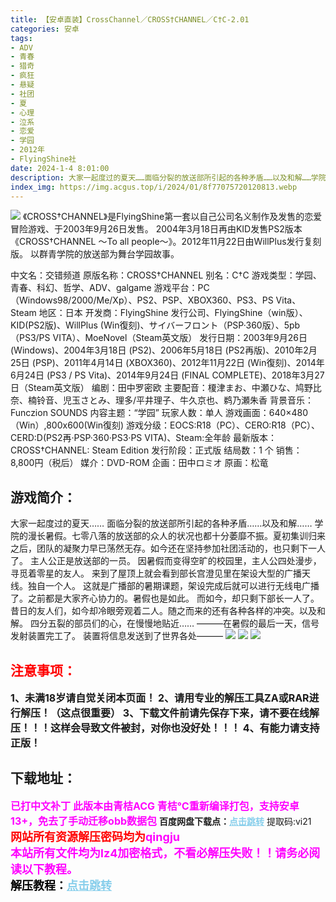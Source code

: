```yaml
---
title: 【安卓直装】CrossChannel／CROSS†CHANNEL／C†C-2.01
categories: 安卓
tags:
- ADV
- 青春
- 猎奇
- 疯狂
- 悬疑
- 社团
- 夏
- 心理
- 泣系
- 恋爱
- 学园
- 2012年
- FlyingShine社
date: 2024-1-4 8:01:00
description: 大家一起度过的夏天……面临分裂的放送部所引起的各种矛盾……以及和解……学院的漫长暑假。七零八落的放送部的众人的状况也都十分萎靡不振。夏初集训归来之后，团队的凝聚力早已荡然无存。如今还在坚持参加社团活动的，也只剩下一人了。主人公正是放送部的一员。因暑假而变得空旷的校园里，主人公四处漫步，寻觅着零星的友人。
index_img: https://img.acgus.top/i/2024/01/8f77075720120813.webp
---
```

![](https://img.acgus.top/i/2024/01/8f77075720120813.webp)
《CROSS†CHANNEL》是FlyingShine第一套以自己公司名义制作及发售的恋爱冒险游戏、于2003年9月26日发售。
2004年3月18日再由KID发售PS2版本《CROSS†CHANNEL ～To all people～》。2012年11月22日由WillPlus发行复刻版。
以群青学院的放送部为舞台学园故事。

中文名：交错频道
原版名称：CROSS†CHANNEL
别名：C†C
游戏类型：学园、青春、科幻、哲学、ADV、galgame
游戏平台：PC（Windows98/2000/Me/Xp）、PS2、PSP、XBOX360、PS3、PS Vita、Steam
地区：日本
开发商：FlyingShine
发行公司、FlyingShine（win版）、KID(PS2版)、WillPlus (Win復刻)、サイバーフロント（PSP·360版）、5pb（PS3/PS VITA）、MoeNovel（Steam英文版）
发行日期：2003年9月26日 (Windows)、2004年3月18日 (PS2)、2006年5月18日 (PS2再版)、2010年2月25日 (PSP)、2011年4月14日 (XBOX360)、2012年11月22日 (Win復刻)、2014年6月24日 (PS3 / PS Vita)、2014年9月24日 (FINAL COMPLETE)、2018年3月27日（Steam英文版）
编剧：田中罗密欧
主要配音：榎津まお、中瀬ひな、鸠野比奈、楠铃音、児玉さとみ、理多/平井理子、牛久京也、鹈乃瀬朱香
背景音乐：Funczion SOUNDS
内容主题：“学园”
玩家人数：单人
游戏画面：640×480（Win）,800x600(Win復刻)
游戏分级：EOCS:R18（PC）、CERO:R18（PC）、CERD:D(PS2再·PSP·360·PS3·PS VITA)、Steam:全年龄
最新版本：CROSS†CHANNEL: Steam Edition
发行阶段：正式版
结局数：1 个
销售：8,800円（税后）
媒介：DVD-ROM
企画：田中ロミオ
原画：松竜

## 游戏简介：
大家一起度过的夏天……
面临分裂的放送部所引起的各种矛盾……以及和解……
学院的漫长暑假。七零八落的放送部的众人的状况也都十分萎靡不振。夏初集训归来之后，团队的凝聚力早已荡然无存。如今还在坚持参加社团活动的，也只剩下一人了。
主人公正是放送部的一员。
因暑假而变得空旷的校园里，主人公四处漫步，寻觅着零星的友人。
来到了屋顶上就会看到部长宫澄见里在架设大型的广播天线。独自一个人。
这就是广播部的暑期课题，架设完成后就可以进行无线电广播了。之前都是大家齐心协力的。暑假也是如此。
而如今，却只剩下部长一人了。
昔日的友人们，如今却冷眼旁观着二人。随之而来的还有各种各样的冲突。以及和解。
四分五裂的部员们的心，在慢慢地贴近……
―――在暑假的最后一天，信号发射装置完工了。
装置将信息发送到了世界各处―――
![](https://img.acgus.top/i/2024/01/b082f16451120821.webp)
![](https://img.acgus.top/i/2024/01/7f45a8b350120818.webp)
![](https://img.acgus.top/i/2024/01/7aff897a9c120816.webp)





## <font color=#FF0000 >注意事项：</font>
<font size=3><b>1、未满18岁请自觉关闭本页面！
2、请用专业的解压工具ZA或RAR进行解压！（这点很重要）
3、下载文件前请先保存下来，请不要在线解压！！！这样会导致文件被封，对你也没好处！！！
4、有能力请支持正版！</b></font>

## 下载地址：
<font color=#FF00FF size=3><b>已打中文补丁</b></font>
<font color=#FF00FF size=3>**此版本由青桔ACG 青桔℃重新编译打包，支持安卓13+，免去了手动迁移obb数据包**</font>
<b>百度网盘下载点：</b><a href="https://pan.baidu.com/s/1CLyCY-9gu3dDwd6Rjruthw?pwd=vi21" style="color: #87CEEB;"><b>点击跳转</b></a> 提取码:vi21
<a style="padding: 0" href="https://post.qingju.org/AD/"><img style="max-width:100%" src="https://img.acgus.top/i/2024/07/478f689b8021d8d499ab43d21acf137a.gif" alt=""></a>
<b><font color=#FF0000 size=4>网站所有资源解压密码均为</b></font><b><font color=#FF00FF size=4>qingju</font><font color=#FF0000 ></font></b><br><b><font color=#FF00FF size=4>本站所有文件均为lz4加密格式，不看必解压失败！！请务必阅读以下教程。</b></font><br><b><font color=#000 size=4>解压教程：</b><a href="https://post.qingju.org/tutorial/000/" style="color: #87CEEB;"><b>点击跳转</b></a>